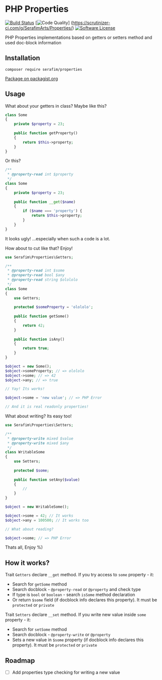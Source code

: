 PHP Properties
==========

[![Build Status](https://travis-ci.org/SerafimArts/Properties.svg)](https://travis-ci.org/SerafimArts/Properties)
[![Code Quality](https://scrutinizer-ci.com/g/SerafimArts/Properties/badges/quality-score.png?b=master)]
(https://scrutinizer-ci.com/g/SerafimArts/Properties/)
[![Software License](https://img.shields.io/badge/license-MIT-brightgreen.svg?style=flat)](LICENSE)

PHP Properties implementations based on getters or setters method and used doc-block information

## Installation

`composer require serafim/properties`

[Package on packagist.org](https://packagist.org/packages/serafim/properties)

## Usage

What about your getters in class? Maybe like this?

```php
class Some
{
    private $property = 23;
    
    public function getProperty()
    {
        return $this->property;
    }
}
```

Or this?

```php
/**
 * @property-read int $property
 */
class Some
{
    private $property = 23;
    
    public function __get($name)
    {
        if ($name === 'property') {
            return $this->property;
        }
    }
}
```

It looks ugly! ...especially when such a code is a lot.

How about to cut like that? Enjoy!

```php
use Serafim\Properties\Getters;

/**
 * @property-read int $some
 * @property-read bool $any
 * @property-read string $olololo
 */
class Some
{
    use Getters;
    
    protected $someProperty = 'olololo';
    
    public function getSome()
    {
        return 42;
    }
    
    public function isAny()
    {
        return true;
    }
}

$object = new Some();
$object->someProperty; // => olololo
$object->some; // => 42
$object->any; // => true

// Yay! Its works!

$object->some = 'new value'; // => PHP Error

// And it is real readonly properties!
```

What about writing? Its easy too!

```php
use Serafim\Properties\Setters;

/**
 * @property-write mixed $value
 * @property-write mixed $any
 */
class WritableSome
{
    use Setters;
    
    protected $some;
    
    public function setAny($value)
    {
        //
    }
}

$object = new WritableSome();

$object->some = 42; // It works
$object->any = 100500; // It works too

// What about reading?

$object->some; // => PHP Error 
```

Thats all, Enjoy %)

## How it works?

Trait `Getters` declare `__get` method. If you try access to `some` property - it:
- Search for `getSome` method
- Search docblock - `@property-read` or `@property` and check type
- If type is `bool` or `boolean` - search `isSome` method declaration
- Or return `$some` field (if docblock info declares this property). It must be `protected` or `private`

Trait `Setters` declare `__set` method. If you write new value inside `some` property - it:
- Search for `setSome` method
- Search docblock - `@property-write` or `@property`
- Sets a new value in `$some` property (if docblock info declares this property). It must be `protected` or `private`

## Roadmap

- [ ] Add properties type checking for writing a new value
